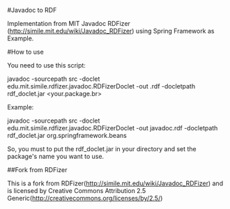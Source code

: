 #Javadoc to RDF

Implementation from MIT Javadoc RDFizer (http://simile.mit.edu/wiki/Javadoc_RDFizer) using Spring Framework as Example.

#How to use

You need to use this script:

javadoc -sourcepath src -doclet edu.mit.simile.rdfizer.javadoc.RDFizerDoclet -out <yourRDFName>.rdf -docletpath rdf_doclet.jar <your.package.br>
	
Example:

javadoc -sourcepath src -doclet edu.mit.simile.rdfizer.javadoc.RDFizerDoclet -out javadoc.rdf -docletpath rdf_doclet.jar org.springframework.beans

So, you must to put the rdf_doclet.jar in your directory and set the package's name you want to use.

##Fork from RDFizer

This is a fork from RDFizer(http://simile.mit.edu/wiki/Javadoc_RDFizer) and is licensed by
Creative Commons Attribution 2.5 Generic(http://creativecommons.org/licenses/by/2.5/)